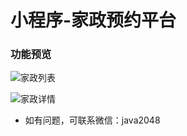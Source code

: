 # 小程序-家政预约平台

### 功能预览  

![家政列表](http://jiazheng-1251321133.costj.myqcloud.com/111.jpg)

![家政详情](http://jiazheng-1251321133.costj.myqcloud.com/222.jpg)  

* 如有问题，可联系微信：java2048
